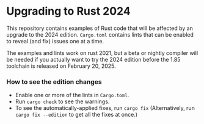 # Upgrading to Rust 2024

This repository contains examples of Rust code that will be affected by an upgrade to the 2024 edition.
`Cargo.toml` contains lints that can be enabled to reveal (and fix) issues one at a time.

The examples and lints work on rust 2021, but a beta or nightly compiler will be needed if you actually want to try the 2024 edition before the 1.85 toolchain is released on February 20, 2025.

### How to see the edition changes

- Enable one or more of the lints in `Cargo.toml`.
- Run `cargo check` to see the warnings.
- To see the automatically-applied fixes, run `cargo fix` (Alternatively, run `cargo fix --edition` to get all the fixes at once.)
